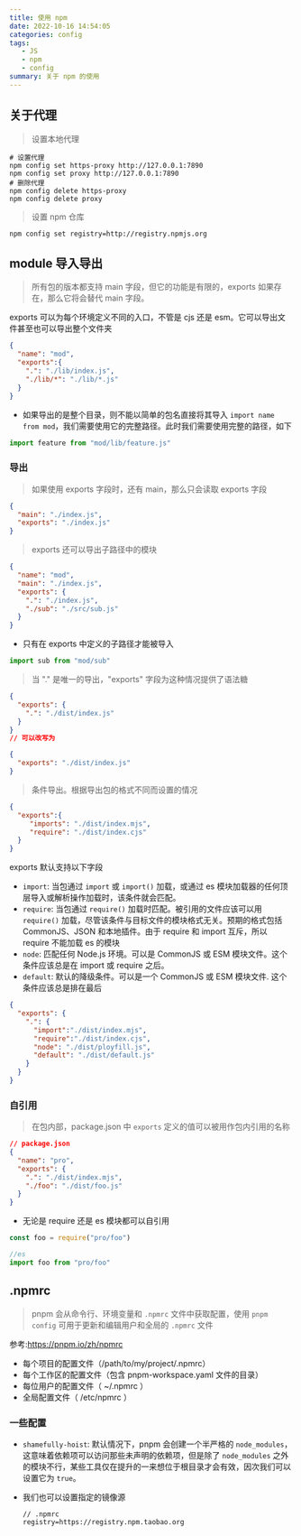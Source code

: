 ```yaml
---
title: 使用 npm
date: 2022-10-16 14:54:05
categories: config
tags: 
   - JS
   - npm
   - config
summary: 关于 npm 的使用
---
```


## 关于代理

> 设置本地代理

```shell
# 设置代理
npm config set https-proxy http://127.0.0.1:7890
npm config set proxy http://127.0.0.1:7890
# 删除代理
npm config delete https-proxy
npm config delete proxy
```

>设置 npm 仓库

```shell
npm config set registry=http://registry.npmjs.org
```

## module 导入导出

> 所有包的版本都支持 main 字段，但它的功能是有限的，exports 如果存在，那么它将会替代 main 字段。

exports 可以为每个环境定义不同的入口，不管是 cjs 还是 esm。它可以导出文件甚至也可以导出整个文件夹

```json
{
  "name": "mod",
  "exports":{
    ".": "./lib/index.js",
    "./lib/*": "./lib/*.js"
  }
}
```

* 如果导出的是整个目录，则不能以简单的包名直接将其导入 `import name from mod`，我们需要使用它的完整路径。此时我们需要使用完整的路径，如下

```js
import feature from "mod/lib/feature.js"
```

### 导出

> 如果使用 exports 字段时，还有 main，那么只会读取 exports 字段

```json
{
  "main": "./index.js",
  "exports": "./index.js"
}
```

> exports 还可以导出子路径中的模块

```json
{
  "name": "mod",
  "main": "./index.js",
  "exports": {
    ".": "./index.js",
    "./sub": "./src/sub.js"
  }
}
```

* 只有在 exports 中定义的子路径才能被导入

```js
import sub from "mod/sub"
```

> 当 "." 是唯一的导出，"exports" 字段为这种情况提供了语法糖

```json
{
  "exports": {
    ".": "./dist/index.js"
  }
}
// 可以改写为

{
  "exports": "./dist/index.js"
}
```

> 条件导出。根据导出包的格式不同而设置的情况

```json
{
  "exports":{
     "imports": "./dist/index.mjs",
     "require": "./dist/index.cjs"
  }
}
```

exports 默认支持以下字段

* `import`: 当包通过 `import` 或 `import()` 加载，或通过 es 模块加载器的任何顶层导入或解析操作加载时，该条件就会匹配。
* `require`: 当包通过 `require()` 加载时匹配。被引用的文件应该可以用 `require()` 加载，尽管该条件与目标文件的模块格式无关。预期的格式包括 CommonJS、JSON 和本地插件。由于 require 和 import 互斥，所以 require 不能加载 es 的模块
* `node`: 匹配任何 Node.js 环境。可以是 CommonJS 或 ESM 模块文件。这个条件应该总是在 import 或 require 之后。
* `default`: 默认的降级条件。可以是一个 CommonJS 或 ESM 模块文件. 这个条件应该总是排在最后

```json
{
  "exports": {
    ".": {
      "import":"./dist/index.mjs",
      "require":"./dist/index.cjs",
      "node": "./dist/ployfill.js",
      "default": "./dist/default.js"
    }
  }
}
```

### 自引用

>在包内部，package.json 中 `exports` 定义的值可以被用作包内引用的名称

```json
// package.json
{
  "name": "pro",
  "exports": {
    ".": "./dist/index.mjs",
    "./foo": "./dist/foo.js"
  }
}
```

* 无论是 require 还是 es 模块都可以自引用

```js
const foo = require("pro/foo")

//es
import foo from "pro/foo"
```

## .npmrc

> pnpm 会从命令行、环境变量和 `.npmrc` 文件中获取配置，使用 `pnpm config` 可用于更新和编辑用户和全局的 `.npmrc` 文件

参考:<https://pnpm.io/zh/npmrc>

* 每个项目的配置文件（/path/to/my/project/.npmrc）
* 每个工作区的配置文件（包含 pnpm-workspace.yaml 文件的目录）
* 每位用户的配置文件（ ~/.npmrc ）
* 全局配置文件（ /etc/npmrc ）

### 一些配置

* `shamefully-hoist`: 默认情况下，pnpm 会创建一个半严格的 `node_modules`，这意味着依赖项可以访问那些未声明的依赖项，但是除了 `node_modules` 之外的模块不行，某些工具仅在提升的一来想位于根目录才会有效，因次我们可以设置它为 `true`。
* 我们也可以设置指定的镜像源

   ```config
   // .npmrc
   registry=https://registry.npm.taobao.org
   ```

